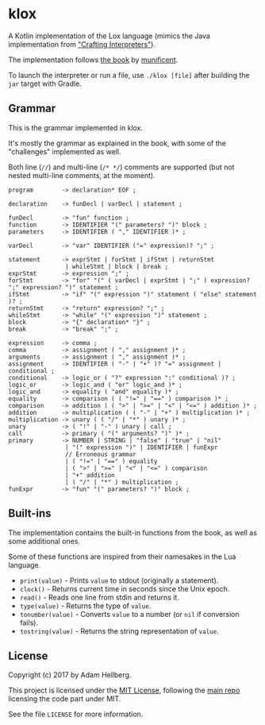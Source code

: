 # klox
A Kotlin implementation of the Lox language (mimics the Java implementation from ["Crafting Interpreters"][book]).

The implementation follows [the book][book] by [munificent][].

To launch the interpreter or run a file, use `./klox [file]` after building the `jar` target with Gradle.

## Grammar

This is the grammar implemented in klox.

It's mostly the grammar as explained in the book, with some of the "challenges" implemented as well.

Both line (`//`) and multi-line (`/* */`) comments are supported (but not nested multi-line comments, at the moment).

```
program        -> declaration* EOF ;

declaration    -> funDecl | varDecl | statement ;

funDecl        -> "fun" function ;
function       -> IDENTIFIER "(" parameters? ")" block ;
parameters     -> IDENTIFIER ( "," IDENTIFIER )* ;

varDecl        -> "var" IDENTIFIER ("=" expression)? ";" ;

statement      -> exprStmt | forStmt | ifStmt | returnStmt
                | whileStmt | block | break ;
exprStmt       -> expression ";" ;
forStmt        -> "for" "(" ( varDecl | exprStmt | ";" ) expression? ";" expression? ")" statement ;
ifStmt         -> "if" "(" expression ")" statement ( "else" statement )? ;
returnStmt     -> "return" expression? ";" ;
whileStmt      -> "while" "(" expression ")" statement ;
block          -> "{" declaration* "}" ;
break          -> "break" ";" ;

expression     -> comma ;
comma          -> assignment ( "," assignment )* ;
arguments      -> assignment ( "," assignment )* ;
assignment     -> IDENTIFIER ( "-" | "+" )? "=" assignment | conditional ;
conditional    -> logic_or ( "?" expression ":" conditional )? ;
logic_or       -> logic_and ( "or" logic_and )* ;
logic_and      -> equality ( "and" equality )* ;
equality       -> comparison ( ( "!=" | "==" ) comparison )* ;
comparison     -> addition ( ( ">" | ">=" | "<" | "<=" ) addition )* ;
addition       -> multiplication ( ( "-" | "+" ) multiplication )* ;
multiplication -> unary ( ( "/" | "*" ) unary )* ;
unary          -> ( "!" | "-" ) unary | call ;
call           -> primary ( "(" arguments? ")" )* ;
primary        -> NUMBER | STRING | "false" | "true" | "nil"
                | "(" expression ")" | IDENTIFIER | funExpr
                // Erroneous grammar
                | ( "!=" | "==" ) equality
                | ( ">" | ">=" | "<" | "<=" ) comparison
                | "+" addition
                | ( "/" | "*" ) multiplication ;
funExpr        -> "fun" "(" parameters? ")" block ;
```

## Built-ins

The implementation contains the built-in functions from the book, as well as some additional ones.

Some of these functions are inspired from their namesakes in the Lua language.

 * `print(value)` - Prints `value` to stdout (originally a statement).
 * `clock()` - Returns current time in seconds since the Unix epoch.
 * `read()` - Reads one line from stdin and returns it.
 * `type(value)` - Returns the type of `value`.
 * `tonumber(value)` - Converts `value` to a number (or `nil` if conversion fails).
 * `tostring(value)` - Returns the string representation of `value`.

## License

Copyright (c) 2017 by Adam Hellberg.

This project is licensed under the [MIT License][mit], following the [main repo][main] licensing the code part under MIT.

See the file `LICENSE` for more information.

[book]: http://www.craftinginterpreters.com/
[munificent]: https://github.com/munificent
[mit]: https://opensource.org/licenses/MIT
[main]: https://github.com/munificent/craftinginterpreters
